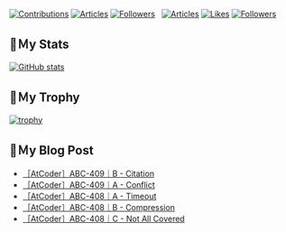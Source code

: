 [![Contributions](https://badgen.org/img/qiita/hyperdb/contributions?style=plastic)](https://qiita.com/hyperdb)
[![Articles](https://badgen.org/img/qiita/hyperdb/articles?style=plastic)](https://qiita.com/hyperdb)
[![Followers](https://badgen.org/img/qiita/hyperdb/followers?style=plastic)](https://qiita.com/hyperdb)
&nbsp;
[![Articles](https://badgen.org/img/zenn/hyperdb/articles)](https://zenn.dev/hyperdb)
[![Likes](https://badgen.org/img/zenn/hyperdb/likes?style=plastic)](https://zenn.dev/hyperdb)
[![Followers](https://badgen.org/img/zenn/hyperdb/followers?style=plastic)](https://zenn.dev/hyperdb)

## 🔖Ｍy Stats

[![GitHub stats](https://github-readme-stats-eight-theta.vercel.app/api?username=hyperdb&theme=radical&count_private=true&show_icons=true)](https://github.com/anuraghazra/github-readme-stats)

## 🔖Ｍy Trophy

[![trophy](https://github-profile-trophy.vercel.app/?username=hyperdb&theme=onedark)](https://github.com/ryo-ma/github-profile-trophy)

## 🔖Ｍy Blog Post

<!-- BLOG-POST-LIST:START -->
- [［AtCoder］ABC-409｜B - Citation](https://zenn.dev/hyperdb/articles/fcd08941e8dda7)
- [［AtCoder］ABC-409｜A - Conflict](https://zenn.dev/hyperdb/articles/e9e72086976665)
- [［AtCoder］ABC-408｜A - Timeout](https://zenn.dev/hyperdb/articles/cbd4c1f6c47551)
- [［AtCoder］ABC-408｜B - Compression](https://zenn.dev/hyperdb/articles/c96badfc5945e2)
- [［AtCoder］ABC-408｜C - Not All Covered](https://zenn.dev/hyperdb/articles/08a06fbf71e346)
<!-- BLOG-POST-LIST:END -->
